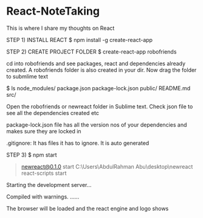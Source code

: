 # React-NoteTaking
This is where I share my thoughts on React

STEP 1) INSTALL REACT
$ npm install -g create-react-app

STEP 2) CREATE PROJECT FOLDER
$ create-react-app robofriends

cd into robofriends and see packages, react and dependencies already created. A robofriends folder is also created in your dir. Now drag the folder to submlime text

$ ls
node_modules/  package.json  package-lock.json  public/  README.md  src/

Open the robofriends or newreact folder in Sublime text. Check json file to see all the dependencies created etc

package-lock.json file has all the version nos of your dependencies and makes sure they are locked in

.gitignore: It has files it has to ignore. It is auto generated

STEP 3)
$ npm start

> newreact@0.1.0 start C:\Users\AbdulRahman Abu\desktop\newreact
> react-scripts start

 Starting the development server...

Compiled with warnings.
......

The browser will be loaded and the react engine and logo shows

